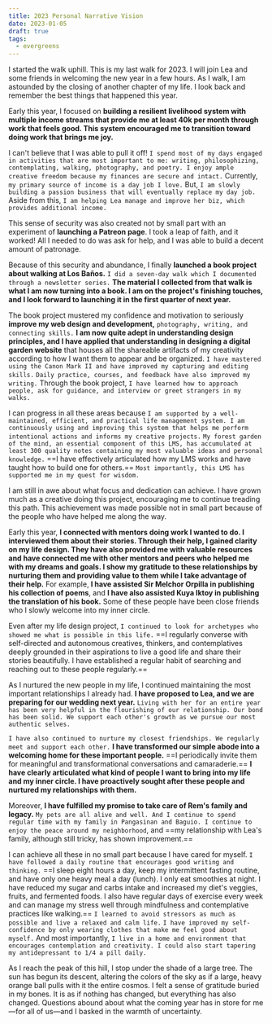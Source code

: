 ```yaml
---
title: 2023 Personal Narrative Vision
date: 2023-01-05
draft: true
tags:
  - evergreens
---
```

I started the walk uphill. This is my last walk for 2023. I will join Lea and some friends in welcoming the new year in a few hours. As I walk, I am astounded by the closing of another chapter of my life. I look back and remember the best things that happened this year.

Early this year, I focused on **building a resilient livelihood system with multiple income streams that provide me at least 40k per month through work that feels good. This system encouraged me to transition toward doing work that brings me joy.**

I can't believe that I was able to pull it off! `I spend most of my days engaged in activities that are most important to me: writing, philosophizing, contemplating, walking, photography, and poetry. I enjoy ample creative freedom because my finances are secure and intact.` Currently, `my primary source of income is a day job I love.` But, `I am slowly building a passion business that will eventually replace my day job.` Aside from this, `I am helping Lea manage and improve her biz, which provides additional income.`

This sense of security was also created not by small part with an experiment of **launching a Patreon page**. I took a leap of faith, and it worked! All I needed to do was ask for help, and I was able to build a decent amount of patronage.

Because of this security and abundance, I finally **launched a book project about walking at Los Baños.** `I did a seven-day walk which I documented through a newsletter series.` **The material I collected from that walk is what I am now turning into a book. I am on the project's finishing touches, and I look forward to launching it in the first quarter of next year.**

The book project mustered my confidence and motivation to seriously **improve my web design and development,** `photography, writing, and connecting skills.` **I am now quite adept in understanding design principles, and I have applied that understanding in designing a digital garden website** that houses all the shareable artifacts of my creativity according to how I want them to appear and be organized. `I have mastered using the Canon Mark II and have improved my capturing and editing skills.` `Daily practice, courses, and feedback have also improved my writing.` Through the book project, `I have learned how to approach people, ask for guidance, and interview or greet strangers in my walks.`

I can progress in all these areas because `I am supported by a well-maintained, efficient, and practical life management system. I am continuously using and improving this system that helps me perform intentional actions and informs my creative projects.` `My forest garden of the mind, an essential component of this LMS, has accumulated at least 300 quality notes containing my most valuable ideas and personal knowledge.` ==I have effectively articulated how my LMS works and have taught how to build one for others.== `Most importantly, this LMS has supported me in my quest for wisdom.`

I am still in awe about what focus and dedication can achieve. I have grown much as a creative doing this project, encouraging me to continue treading this path. This achievement was made possible not in small part because of the people who have helped me along the way.

Early this year, **I connected with mentors doing work I wanted to do. I interviewed them about their stories. Through their help, I gained clarity on my life design. They have also provided me with valuable resources and have connected me with other mentors and peers who helped me with my dreams and goals. I show my gratitude to these relationships by nurturing them and providing value to them while I take advantage of their help.** For example, **I have assisted Sir Melchor Orpilla in publishing his collection of poems**, and **I have also assisted Kuya Iktoy in publishing the translation of his book.** Some of these people have been close friends who I slowly welcome into my inner circle.

Even after my life design project, `I continued to look for archetypes who showed me what is possible in this life.` ==I regularly converse with self-directed and autonomous creatives, thinkers, and contemplatives deeply grounded in their aspirations to live a good life and share their stories beautifully. I have established a regular habit of searching and reaching out to these people regularly.==

As I nurtured the new people in my life, I continued maintaining the most important relationships I already had. **I have proposed to Lea, and we are preparing for our wedding next year.** `Living with her for an entire year has been very helpful in the flourishing of our relationship. Our bond has been solid. We support each other's growth as we pursue our most authentic selves.`

`I have also continued to nurture my closest friendships. We regularly meet and support each other.` **I have transformed our simple abode into a welcoming home for these important people.** ==I periodically invite them for meaningful and transformational conversations and camaraderie.== **I have clearly articulated what kind of people I want to bring into my life and my inner circle. I have proactively sought after these people and nurtured my relationships with them.**

Moreover, **I have fulfilled my promise to take care of Rem's family and legacy.** `My pets are all alive and well. And I continue to spend regular time with my family in Pangasinan and Baguio. I continue to enjoy the peace around my neighborhood`, and ==my relationship with Lea's family, although still tricky, has shown improvement.==

I can achieve all these in no small part because I have cared for myself. `I have followed a daily routine that encourages good writing and thinking.` ==I sleep eight hours a day, keep my intermittent fasting routine, and have only one heavy meal a day (lunch). I only eat smoothies at night. I have reduced my sugar and carbs intake and increased my diet's veggies, fruits, and fermented foods. I also have regular days of exercise every week and can manage my stress well through mindfulness and contemplative practices like walking.== `I learned to avoid stressors as much as possible and live a relaxed and calm life.` `I have improved my self-confidence by only wearing clothes that make me feel good about myself.` And most importantly, `I live in a home and environment that encourages contemplation and creativity. I could also start tapering my antidepressant to 1/4 a pill daily.`

As I reach the peak of this hill, I stop under the shade of a large tree. The sun has begun its descent, altering the colors of the sky as if a large, heavy orange ball pulls with it the entire cosmos. I felt a sense of gratitude buried in my bones. It is as if nothing has changed, but everything has also changed. Questions abound about what the coming year has in store for me—for all of us—and I basked in the warmth of uncertainty.